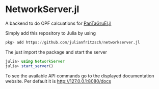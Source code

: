 # NetworkServer.jl

A backend to do OPF calcuations for [PanTaGruEl.jl](https://github.com/laurentpagnier/pantagruel.jl)

Simply add this repository to Julia by using
```julia
pkg> add https://github.com/julianfritzsch/networkserver.jl
```

The just import the package and start the server
```julia
julia> using NetworkServer
julia> start_server()
```

To see the available API commands go to the displayed documentation website.
Per default it is http://127.0.0.1:8080/docs
